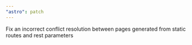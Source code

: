 ```yaml
---
"astro": patch
---
```


Fix an incorrect conflict resolution between pages generated from static routes and rest parameters
